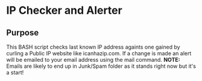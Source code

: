 # IP Checker and Alerter
## Purpose
This BASH script checks last known IP address againts one gained by curling a Public IP website like icanhazip.com. If a change is made an alert will be emailed to your email address using the mail command. 
<b>NOTE:</b> Emails are likely to end up in Junk/Spam folder as it stands right now but it's a start!
